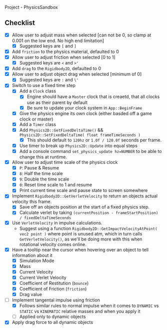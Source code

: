 Project - PhysicsSandbox

## Checklist
- [x] Allow user to adjust mass when selected [can not be 0, so clamp at 0.001 on the low end.  No high end limitation]
    - [x] Suggested keys are `[` and `]`
- [x] Add `friction` to the physics material, defaulted to 0
- [x] Allow user to adjust friction when selected [0 to 1]
    - [x] Suggested keys are `<` and `>'`
- [x] Add `drag` to the `Rigidbody2D`, defaulted to 0
- [x] Allow user to adjust object drag when selected [minimum of 0]
    - [x] Suggested keys are `:` and `\'` 
- [x] Switch to use a fixed time step
    - [x] Add a `Clock` class
        - [x] Engine should have a `Master` clock that is creaetd, that all clocks use as their parent by default
        - [x] Be sure to update your clock system in `App::BeginFrame`
    - [x] Give the physics engine its own clock (either basded off a game clock or master)
    - [x] Add a `Timer` class
    - [x] Add `Physics2D::GetFixedDeltaTime()` && `Physics2D::SetFixedDeltaTime( float frameTimeSeconds )`
        - [x] This should default to `120hz` or `1.0f / 120.0f` seconds per frame. 
    - [x] Use timer to break up `Physics2D::Update` into equal steps
    - [x] Add a console command `set_physics_update hz=NUMBER` to be able to change this at runtime.
- [x] Allow user to adjust time scale of the physics clock
    - [x] `P`: Pause & Resume
    - [x] `8`: Half the time scale
    - [x] `9`: Double the time scale
    - [x] `0`: Reset time scale to 1 and resume
    - [x] Print current time scale and pause state to screen somewhere
- [x] Implement `Rigidbody2D::GetVerletVelocity` to return an objects actual velocity this frame. 
    - [x] Save off an objects position at the start of a fixed physics step.
    - [x] Calculate verlet by taking `(currentPosition - frameStartPosition) / fixedDeltaTimeSeconds`
- [x] Use `VerletVelocity` in impulse calculations. 
    - Suggest using a function `Rigidbody2D::GetImpactVelocityAtPoint( vec2 point )` where point is unused atm, which 
      in turn calls `GetVerletVelocity()`, as we'll be doing more with this when rotational velocity comes online. 
- [x] Have a tooltip near the cursor when hovering over an object to tell information about it
    - [x] Simulation Mode
    - [x] Mass
    - [x] Current Velocity
    - [x] Current Verlet Velocity
    - [x] Coefficient of Restitution (`bounce`)
    - [x] Coefficient of Friction (`friction`)
    - [x] Drag value
- [ ] Implement tangental impulse using friction 
    - [x] Follows similar rules to normal impulse when it comes to `DYNAMIC` vs `STATIC` vs `KINEMATIC` relative masses and when you apply it
    - [ ] Applied only to dynamic objects
- [x] Apply drag force to all dynamic objects
